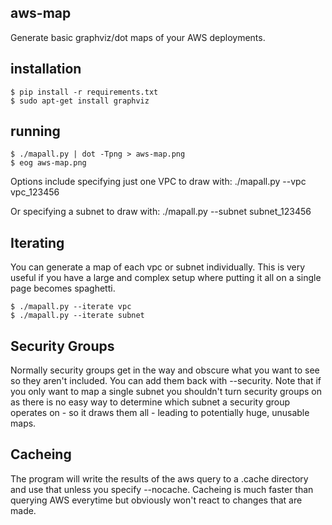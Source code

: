 aws-map
------------
Generate basic graphviz/dot maps of your AWS deployments.

installation
------------
```
$ pip install -r requirements.txt
$ sudo apt-get install graphviz
```

running
-------

```
$ ./mapall.py | dot -Tpng > aws-map.png
$ eog aws-map.png
```

Options include specifying just one VPC to draw with:
./mapall.py --vpc vpc_123456

Or specifying a subnet to draw with:
./mapall.py --subnet subnet_123456

Iterating
---------
You can generate a map of each vpc or subnet individually. This is
very useful if you have a large and complex setup where putting it
all on a single page becomes spaghetti.

```
$ ./mapall.py --iterate vpc
$ ./mapall.py --iterate subnet
```

Security Groups
---------------
Normally security groups get in the way and obscure what you want
to see so they aren't included. You can add them back with --security.
Note that if you only want to map a single subnet you shouldn't
turn security groups on as there is no easy way to determine which
subnet a security group operates on - so it draws them all - leading
to potentially huge, unusable maps.

Cacheing
--------
The program will write the results of the aws query to a .cache
directory and use that unless you specify --nocache. Cacheing is
much faster than querying AWS everytime but obviously won't react
to changes that are made.
